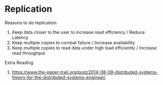# Replication


Reasons to do replication
1. Keep data closer to the user to increase read efficiency / Reduce Latency
2. Keep multiple copies to combat failure  / Increase availability
3. Keep multiple copies to read data under high load efficiently / Increase read throughput




Extra Reading

1. https://www.the-paper-trail.org/post/2014-08-09-distributed-systems-theory-for-the-distributed-systems-engineer/

